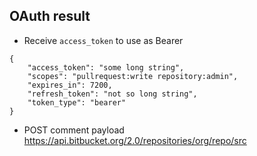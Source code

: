 ##  OAuth result

- Receive `access_token` to use as Bearer
```
{
	"access_token": "some long string",
	"scopes": "pullrequest:write repository:admin",
	"expires_in": 7200,
	"refresh_token": "not so long string",
	"token_type": "bearer"
}
```
- POST comment payload
 https://api.bitbucket.org/2.0/repositories/org/repo/src
